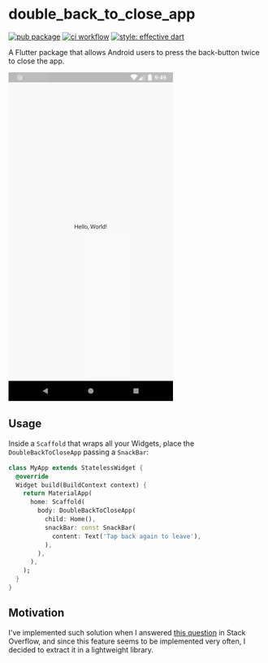 # double_back_to_close_app

[![pub package](https://img.shields.io/pub/v/double_back_to_close_app.svg)](https://pub.dartlang.org/packages/double_back_to_close_app)
[![ci workflow](https://github.com/hugocbpassos/double_back_to_close_app/workflows/CI/badge.svg)](https://github.com/hugocbpassos/double_back_to_close_app/actions?workflow=CI)
[![style: effective dart](https://img.shields.io/badge/style-effective_dart-40c4ff.svg)](https://github.com/tenhobi/effective_dart)

A Flutter package that allows Android users to press the back-button twice to close the app.

![Demo](media/demo.gif)

## Usage

Inside a `Scaffold` that wraps all your Widgets, place the `DoubleBackToCloseApp` passing a `SnackBar`:

```dart
class MyApp extends StatelessWidget {
  @override
  Widget build(BuildContext context) {
    return MaterialApp(
      home: Scaffold(
        body: DoubleBackToCloseApp(
          child: Home(),
          snackBar: const SnackBar(
            content: Text('Tap back again to leave'),
          ),
        ),
      ),
    );
  }
}
``` 

## Motivation 

I've implemented such solution when I answered [this question](https://stackoverflow.com/a/56344092/6696558) in Stack Overflow,
 and since this feature seems to be implemented very often, I decided to extract it in a lightweight library. 

